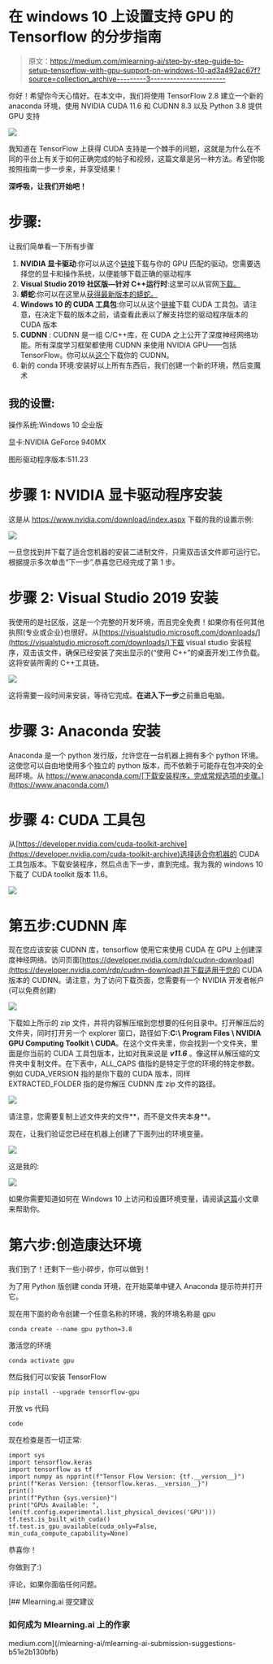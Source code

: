 # 在 windows 10 上设置支持 GPU 的 Tensorflow 的分步指南

> 原文：<https://medium.com/mlearning-ai/step-by-step-guide-to-setup-tensorflow-with-gpu-support-on-windows-10-ad3a492ac67f?source=collection_archive---------3----------------------->

你好！希望你今天心情好。在本文中，我们将使用 TensorFlow 2.8 建立一个新的 anaconda 环境，使用 NVIDIA CUDA 11.6 和 CUDNN 8.3 以及 Python 3.8 提供 GPU 支持

![](img/9691edebd18599a490ac8f7a0e1388a7.png)

我知道在 TensorFlow 上获得 CUDA 支持是一个棘手的问题，这就是为什么在不同的平台上有关于如何正确完成的帖子和视频，这篇文章是另一种方法。希望你能按照指南一步一步来，并享受结果！

**深呼吸，让我们开始吧！**

# **步骤:**

让我们简单看一下所有步骤

1.  **NVIDIA 显卡驱动**:你可以从这个[链接](https://www.nvidia.com/download/index.aspx)下载与你的 GPU 匹配的驱动。您需要选择您的显卡和操作系统，以便能够下载正确的驱动程序
2.  **Visual Studio 2019 社区版—针对 C++运行时**:这里可以从官网[下载。](https://visualstudio.microsoft.com/downloads/)
3.  **蟒蛇**:你可以在这里从[获得最新版本的蟒蛇。](https://www.anaconda.com/)
4.  **Windows 10 的 CUDA 工具包**:你可以从这个[链接](https://developer.nvidia.com/cuda-toolkit-archive)下载 CUDA 工具包。请注意，在决定下载的版本之前，请查看此表以了解支持您的驱动程序版本的 CUDA 版本
5.  **CUDNN** : CUDNN 是一组 C/C++库，在 CUDA 之上公开了深度神经网络功能。所有深度学习框架都使用 CUDNN 来使用 NVIDIA GPU——包括 TensorFlow。你可以从[这个](https://developer.nvidia.com/cuda-toolkit-archive)下载你的 CUDNN。
6.  新的 conda 环境:安装好以上所有东西后，我们创建一个新的环境，然后变魔术

## 我的设置:

操作系统:Windows 10 企业版

显卡:NVIDIA GeForce 940MX

图形驱动程序版本:511.23

# 步骤 1: NVIDIA 显卡驱动程序安装

这是从 https://www.nvidia.com/download/index.aspx 下载的我的设置示例:

![](img/fa5fb8d4a1e11102f36c0554bdcaf424.png)

一旦您找到并下载了适合您机器的安装二进制文件，只需双击该文件即可运行它。根据提示多次单击“下一步”,恭喜您已经完成了第 1 步。

# 步骤 2: Visual Studio 2019 安装

我使用的是社区版，这是一个完整的开发环境，而且完全免费！如果你有任何其他执照(专业或企业)也很好。从[https://visualstudio.microsoft.com/downloads/](https://visualstudio.microsoft.com/downloads/)下载 visual studio 安装程序，双击该文件，确保已经安装了突出显示的(“使用 C++”的桌面开发)工作负载。这将安装所需的 C++工具链。

![](img/8b325f0e6044bd13730a9859bba3c1b4.png)

这将需要一段时间来安装，等待它完成。**在进入下一步**之前重启电脑。

# 步骤 3: Anaconda 安装

Anaconda 是一个 python 发行版，允许您在一台机器上拥有多个 python 环境。这使您可以自由地使用多个独立的 python 版本，而不依赖于可能存在包冲突的全局环境。从 https://www.anaconda.com/[下载安装程序，完成常规选项的步骤。](https://www.anaconda.com/)

# 步骤 4: CUDA 工具包

从[https://developer.nvidia.com/cuda-toolkit-archive](https://developer.nvidia.com/cuda-toolkit-archive)选择适合你机器的 CUDA 工具包版本。下载安装程序，然后点击下一步，直到完成。我为我的 windows 10 下载了 CUDA toolkit 版本 11.6。

![](img/61ac8fc64c815bf9991dbf17f755a631.png)

# 第五步:CUDNN 库

现在您应该安装 CUDNN 库，tensorflow 使用它来使用 CUDA 在 GPU 上创建深度神经网络。访问页面[https://developer.nvidia.com/rdp/cudnn-download](https://developer.nvidia.com/rdp/cudnn-download)并下载适用于您的 CUDA 版本的 CUDNN。请注意，为了访问下载页面，您需要有一个 NVIDIA 开发者帐户(可以免费创建)

![](img/a12d630d4739fb7919fc1caf32fd460f.png)

下载如上所示的 zip 文件，并将内容解压缩到您想要的任何目录中。打开解压后的文件夹，同时打开另一个 explorer 窗口，路径如下:**C:\ Program Files \ NVIDIA GPU Computing Toolkit \ CUDA**。在这个文件夹里，你会找到一个文件夹，里面是你当前的 CUDA 工具包版本，比如对我来说是 ***v11.6*** 。像这样从解压缩的文件夹中复制文件。在下表中，ALL_CAPS 值指的是特定于您的环境的特定参数。例如 CUDA_VERSION 指的是你下载的 CUDA 版本，同样 EXTRACTED_FOLDER 指的是你解压 CUDNN 库 zip 文件的路径。

![](img/b4ef98b0a77d9e8f924e8d45d7aafa99.png)

请注意，您需要复制上述文件夹的文件**，而不是文件夹本身**。

现在，让我们验证您已经在机器上创建了下面列出的环境变量。

![](img/c9e6ad5a1020d705c3d30f177abc2d18.png)

这是我的:

![](img/06e6d82411e1a0009df4214849f82534.png)

如果你需要知道如何在 Windows 10 上访问和设置环境变量，请阅读[这篇](/@melika.sce/how-to-add-a-new-path-to-environment-variables-in-windows-10-af1d5197ac2e)小文章来帮助你。

# 第六步:创造康达环境

我们到了！还剩下一些小碎步，你可以做到！

为了用 Python 版创建 conda 环境，在开始菜单中键入 Anaconda 提示符并打开它。

现在用下面的命令创建一个任意名称的环境，我的环境名称是 gpu

```
conda create --name gpu python=3.8
```

激活您的环境

```
conda activate gpu
```

然后我们可以安装 TensorFlow

```
pip install --upgrade tensorflow-gpu
```

开放 vs 代码

```
code
```

现在检查是否一切正常:

```
import sys
import tensorflow.keras
import tensorflow as tf
import numpy as npprint(f"Tensor Flow Version: {tf.__version__}")
print(f"Keras Version: {tensorflow.keras.__version__}")
print()
print(f"Python {sys.version}")
print("GPUs Available: ", len(tf.config.experimental.list_physical_devices('GPU')))
tf.test.is_built_with_cuda()
tf.test.is_gpu_available(cuda_only=False, min_cuda_compute_capability=None)
```

恭喜你！

你做到了:)

评论，如果你面临任何问题。

[](/mlearning-ai/mlearning-ai-submission-suggestions-b51e2b130bfb) [## Mlearning.ai 提交建议

### 如何成为 Mlearning.ai 上的作家

medium.com](/mlearning-ai/mlearning-ai-submission-suggestions-b51e2b130bfb)